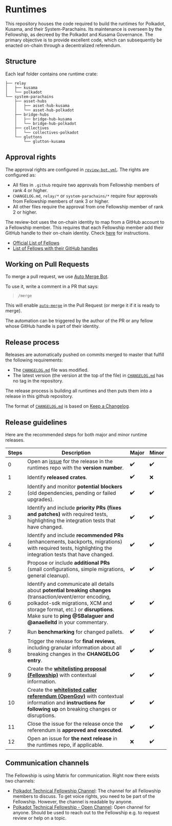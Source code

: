 # Runtimes

This repository houses the code required to build the runtimes for Polkadot, Kusama, and their System-Parachains. Its maintenance is overseen by the Fellowship, as decreed by the Polkadot and Kusama Governance. The primary objective is to provide excellent code, which can subsequently be enacted on-chain through a decentralized referendum.

## Structure

Each leaf folder contains one runtime crate:

<!-- Run "tree -I 'target' -d -L 3" and then delete some folders from Polkadot and Kusama. -->

```pre
├── relay
│   ├── kusama
│   └── polkadot
└── system-parachains
    ├── asset-hubs
    │   ├── asset-hub-kusama
    │   └── asset-hub-polkadot
    ├── bridge-hubs
    │   ├── bridge-hub-kusama
    │   └── bridge-hub-polkadot
    ├── collectives
    │   └── collectives-polkadot
    └── gluttons
        └── glutton-kusama
```

## Approval rights

The approval rights are configured in [`review-bot.yml`](.github/review-bot.yml). The rights are configured as:

- All files in `.github` require two approvals from Fellowship members of rank 4 or higher.
- `CHANGELOG.md`, `relay/*` or `system-parachains/*` require four approvals from Fellowship members of rank 3 or higher.
- All other files require the approval from one Fellowship member of rank 2 or higher.

The review-bot uses the on-chain identity to map from a GitHub account to a Fellowship member. This requires that each Fellowship member add their GitHub handle to their on-chain identity. Check [here](docs/on-chain-identity.md) for instructions.

- [Official List of Fellows](https://polkadot-fellows.github.io/dashboard/#/members)
- [List of Fellows with their GitHub handles](https://fellowship.tasty.limo/)

## Working on Pull Requests

To merge a pull request, we use [Auto Merge Bot](https://github.com/paritytech/auto-merge-bot).

To use it, write a comment in a PR that says:

> `/merge`

This will enable [`auto-merge`](https://docs.github.com/en/pull-requests/collaborating-with-pull-requests/incorporating-changes-from-a-pull-request/automatically-merging-a-pull-request) in the Pull Request (or merge it if it is ready to merge).

The automation can be triggered by the author of the PR or any fellow whose GitHub handle is part of their identity.

## Release process

Releases are automatically pushed on commits merged to master that fulfill the following requirements:

- The [`CHANGELOG.md`](CHANGELOG.md) file was modified.
- The latest version (the version at the top of the file) in [`CHANGELOG.md`](CHANGELOG.md) has no tag in the repository.

The release process is building all runtimes and then puts them into a release in this github repository.

The format of [`CHANGELOG.md`](CHANGELOG.md) is based on [Keep a Changelog](https://keepachangelog.com/en/1.0.0/).

## Release guidelines

Here are the recommended steps for both major and minor runtime releases.

|Steps |Description |Major |Minor |
|------|------------|------|------|
|0 |Open an [issue](https://github.com/polkadot-fellows/runtimes/issues) for the release in the runtimes repo with the **version number**. | ✔️ | ✔️ |
|1 |Identify **released crates**. | ✔️ | ❌ |
|2 |Identify and monitor **potential blockers** (old dependencies, pending or failed upgrades). | ✔️ | ✔️ |
|3 |Identify and include **priority PRs (fixes and patches)** with required tests, highlighting the integration tests that have changed. | ✔️ | ✔️ |
|4 |Identify and include **recommended PRs** (enhancements, backports, migrations) with required tests, highlighting the integration tests that have changed. | ✔️ | ✔️ |
|5 |Propose or include **additional PRs** (small configurations, simple migrations, general cleanup). | ✔️ | ✔️ |
|6 |Identify and communicate all details about **potential breaking changes** (transaction/event/error encoding, polkadot-sdk migrations, XCM and storage format, etc.) or **disruptions**. Make sure to **ping @SBalaguer and @anaelleltd** in your commentary. | ✔️ | ✔️ |
|7 |Run **benchmarking** for changed pallets. | ✔️ | ✔️ |
|8 |Trigger the release for **final reviews**, including granular information about all breaking changes in the **CHANGELOG entry**. | ✔️ | ✔️ |
|9 |Create the **[whitelisting proposal (Fellowship)](https://github.com/joepetrowski/opengov-cli)** with contextual information.| ✔️ | ✔️ |
|10 |Create the **[whitelisted caller referendum (OpenGov)](https://github.com/joepetrowski/opengov-cli)** with contextual information and **instructions for following up** on breaking changes or disruptions. | ✔️ | ✔️ |
|11 |Close the issue for the release once the referendum is **approved and executed**. | ✔️ | ✔️ |
|12 |Open an issue for **the next release** in the runtimes repo, if applicable.| ❌ | ✔️ |


## Communication channels

The Fellowship is using Matrix for communication. Right now there exists two channels:

- [Polkadot Technical Fellowship Channel](https://matrix.to/#/#fellowship-members:parity.io): The channel for all Fellowship members to discuss. To get voice rights, you need to be part of the Fellowship. However, the channel is readable by anyone.
- [Polkadot Technical Fellowship - Open Channel](https://matrix.to/#/#fellowship-open-channel:parity.io): Open channel for anyone. Should be used to reach out to the Fellowship e.g. to request review or help on a topic.
